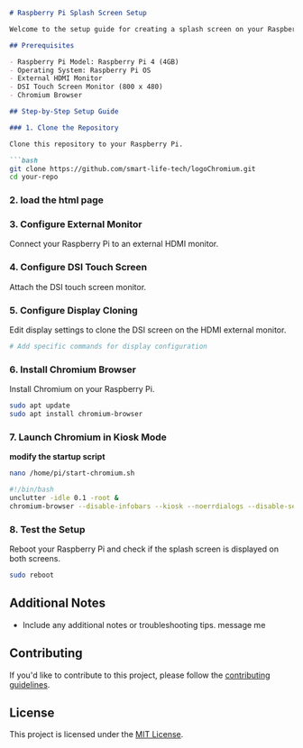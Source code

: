 

```markdown
# Raspberry Pi Splash Screen Setup

Welcome to the setup guide for creating a splash screen on your Raspberry Pi to display both a logo and an input field for entering a website URL.

## Prerequisites

- Raspberry Pi Model: Raspberry Pi 4 (4GB)
- Operating System: Raspberry Pi OS
- External HDMI Monitor
- DSI Touch Screen Monitor (800 x 480)
- Chromium Browser

## Step-by-Step Setup Guide

### 1. Clone the Repository

Clone this repository to your Raspberry Pi.

```bash
git clone https://github.com/smart-life-tech/logoChromium.git
cd your-repo
```

### 2. load the html page
### 3. Configure External Monitor

Connect your Raspberry Pi to an external HDMI monitor.

### 4. Configure DSI Touch Screen

Attach the DSI touch screen monitor.

### 5. Configure Display Cloning

Edit display settings to clone the DSI screen on the HDMI external monitor.

```bash
# Add specific commands for display configuration
```

### 6. Install Chromium Browser

Install Chromium on your Raspberry Pi.

```bash
sudo apt update
sudo apt install chromium-browser
```

### 7. Launch Chromium in Kiosk Mode
**modify the startup script**
```bash
nano /home/pi/start-chromium.sh
```
```bash
#!/bin/bash
unclutter -idle 0.1 -root &
chromium-browser --disable-infobars --kiosk --noerrdialogs --disable-session-crashed-bubble --disable-breakpad --disable-pinch --overscroll-history-navigation=0 --disable-features=TranslateUI --disable-software-rasterizer --disable-print-preview --disable-extensions --disable-restore-session-state --disable-sync --no-first-runweb.html
```

### 8. Test the Setup

Reboot your Raspberry Pi and check if the splash screen is displayed on both screens.

```bash
sudo reboot
```

## Additional Notes

- Include any additional notes or troubleshooting tips. message me

## Contributing

If you'd like to contribute to this project, please follow the [contributing guidelines](CONTRIBUTING.md).

## License

This project is licensed under the [MIT License](LICENSE).
```
